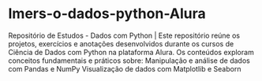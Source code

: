 # Imers-o-dados-python-Alura
Repositório de Estudos - Dados com Python | Este repositório reúne os projetos, exercícios e anotações desenvolvidos durante os cursos de Ciência de Dados com Python na plataforma Alura. Os conteúdos exploram conceitos fundamentais e práticos sobre:  Manipulação e análise de dados com Pandas e NumPy  Visualização de dados com Matplotlib e Seaborn 
